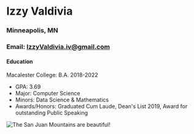 # Izzy Valdivia

### Minneapolis, MN 
### Email: IzzyValdivia.iv@gmail.com


#### Education
Macalester College: B.A. 2018-2022
- GPA: 3.69
- Major: Computer Science
- Minors: Data Science & Mathematics
- Awards/Honors: Graduated Cum Laude, Dean's List 2019, Award for outstanding Public Speaking

![The San Juan Mountains are beautiful!](/assets/images/headshot.png)